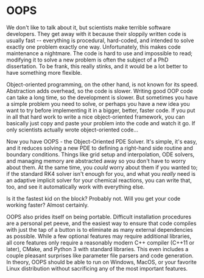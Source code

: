 # OOPS
We don't like to talk about it, but scientists make terrible software developers. They get away with it because their sloppily written code is usually fast -- everything is procedural, hard-coded, and intended to solve exactly one problem exactly one way. Unfortunately, this makes code maintenance a nightmare. The code is hard to use and impossible to read; modifying it to solve a new problem is often the subject of a PhD dissertation. To be frank, this really stinks, and it would be a lot better to have something more flexible.

Object-oriented programming, on the other hand, is not known for its speed. Abstraction adds overhead, so the code is slower. Writing good OOP code can take a long time, so the development is slower. But sometimes you have a simple problem you need to solve, or perhaps you have a new idea you want to try before implementing it in a bigger, better, faster code. If you put in all that hard work to write a nice object-oriented framework, you can basically just copy and paste your problem into the code and watch it go. If only scientists actually wrote object-oriented code...

Now you have OOPS - the Object-Oriented PDE Solver. It's simple, it's easy, and it reduces solving a new PDE to defining a right-hand side routine and boundary conditions. Things like grid setup and interpolation, ODE solvers, and managing memory are abstracted away so you don't have to worry about them. At the same time, you <i>could</i> worry about them if you wanted to; if the standard RK4 solver isn't enough for you, and what you <i>really</i> need is an adaptive implicit solver for your chemical reactions, you can write that, too, and see it automatically work with everything else.

Is it the fastest kid on the block? Probably not. Will you get your code working faster? Almost certainly.

OOPS also prides itself on being portable. Difficult installation procedures are a personal pet peeve, and the easiest way to ensure that code compiles with just the tap of a button is to eliminate as many external dependencies as possible. While a few optional features may require additional libraries, all core features only require a reasonably modern C++ compiler (C++11 or later), CMake, and Python 3 with standard libraries. This even includes a couple pleasant surprises like parameter file parsers and code generation. In theory, OOPS should be able to run on Windows, MacOS, or your favorite Linux distribution without sacrificing any of the most important features.
